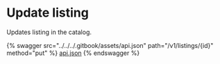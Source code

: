 # Update listing

Updates listing in the catalog.

{% swagger src="../../../.gitbook/assets/api.json" path="/v1/listings/{id}" method="put" %}
[api.json](../../../.gitbook/assets/api.json)
{% endswagger %}
